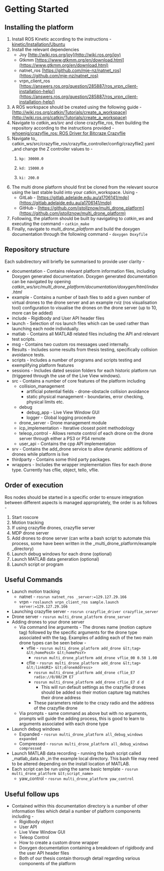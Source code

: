 # Getting Started


## Installing the platform



1. Install ROS Kinetic according to the instructions - [kinetic/Installation/Ubuntu](http://wiki.ros.org/kinetic/Installation/Ubuntu)
2. Install the relevant dependencies
    *   Joy [http://wiki.ros.org/joy](http://wiki.ros.org/joy)
    *   Gtkmm [https://www.gtkmm.org/en/download.html](https://www.gtkmm.org/en/download.html)
    *   natnet_ros [https://github.com/mje-nz/natnet_ros](https://github.com/mje-nz/natnet_ros)
    *   vrpn_client_ros [https://answers.ros.org/question/285887/ros_vrpn_client-installation-help/](https://answers.ros.org/question/285887/ros_vrpn_client-installation-help/)
3. A ROS workspace should be created using the following guide - [http://wiki.ros.org/catkin/Tutorials/create_a_workspace](http://wiki.ros.org/catkin/Tutorials/create_a_workspace)
4. Navigate to _catkin_ws/src_ and clone crazyflie_ros, then building the repository according to the instructions provided - [whoenig/crazyflie_ros: ROS Driver for Bitcraze Crazyflie](https://github.com/whoenig/crazyflie_ros)
5. Navigate to_ catkin_ws/src/crazyflie_ros/crazyflie_controller/config/crazyflie2.yaml _and change the Z controller values to -
    1.     kp: 30000.0
    2.     kd: 15000.0
    3.     ki: 200.0
6. The multi drone platform should first be cloned from the relevant source using the last stable build into your catkin_workspace. Using -
    * GitLab - [https://gitlab.adelaide.edu.au/a1706141/mdp](https://gitlab.adelaide.edu.au/a1706141/mdp)
    * GitHub - [https://github.com/jstollznow/multi_drone_platform](https://github.com/jstollznow/multi_drone_platform)
7. Following, the platform should be built by navigating to _catkin_ws_ and executing the command - `catkin_make`
8. Finally, navigate to _multi_drone_platform_ and build the doxygen documentation through the following command - `doxygen Doxyfile`


## Repository structure

Each subdirectory will briefly be summarised to provide user clarity - 



*   documentation - Contains relevant platform information files, including Doxygen generated documentation. Doxygen generated documentation can be navigated by opening _catkin_ws/src/multi_drone_platform/documentation/doxygen/html/index.html_
*   example - Contains a number of bash files to add a given number of virtual drones to the drone server and an example rviz (ros visualisation tool) configuration to visualise the drones on the drone server (up to 10, more can be added)
*   include - Rigidbody and User API header files
*   launch - Selection of ros launch files which can be used rather than launching each node individually.
*   matlab - Contains all MATLAB related files including the API and relevant test scripts.
*   msg - Contains two custom ros messages used internally.
*   Results - Includes some results from thesis testing, specifically collision avoidance tests.
*   scripts - Includes a number of programs and scripts testing and exemplifying platform features
*   sessions - Includes dated session folders for each historic platform run (triggered through the use of the Live View windows).
*   src - Contains a number of core features of the platform including
    *   collision_management
        *   artificial potential fields - drone-obstacle collision avoidance
        *   static physical management - boundaries, error checking, physical limits etc.
    *   debug
        *   debug_app - Live View Window GUI
        *   logger - Global logging procedure
    *   drone_server - Drone management module
    *   icp_implementation - Iterative closest point methodology
    *   teleop_control - Allows remote control of each drone on the drone server through either a PS3 or PS4 remote
    *   user_api - Contains the cpp API implementation
*   srv - Contains the add_drone service to allow dynamic additions of drones while platform is live
*   thirdparty - Contains some third party packages.
*   wrappers - Includes the wrapper implementation files for each drone type. Currently has cflie, object, tello, vflie.


## Order of execution

Ros nodes should be started in a specific order to ensure integration between different aspects is managed appropriately, the order is as follows -



1. Start roscore
2. Motion tracking
3. If using crazyflie drones, crazyflie server
4. MDP drone server
5. Add drones to drone server (can write a bash script to automate this process, some have been written in the _multi_drone_platform/example _directory)
6. Launch debug windows for each drone (optional)
7. Launch MATLAB data generation (optional)
8. Launch script or program


## Useful Commands



*   Launch motion tracking 
    *   natnet - `rosrun natnet_ros _server:=129.127.29.166`
    *   vrpn - `roslaunch vrpn_client_ros sample.launch server:=129.127.29.166`
*   Launching crazyflie server - `rosrun crazyflie_driver crazyflie_server`
*   Drone server - `rosrun multi_drone_platform drone_server`
*   Adding drones to your drone server
    *   Via command line arguments - The drones name (motion capture tag) followed by the specific arguments for the drone type associated with the tag. Examples of adding each of the two main drone types can be seen below -
        *   vflie - `rosrun multi_drone_platform add_drone &lt;tag> &lt;homePosX> &lt;homePosY>`
            *   `rosrun multi_drone_platform add_drone vflie_00 0.50 1.00`
        *   cflie - `rosrun multi_drone_platform add_drone &lt;tag> &lt;linkURI> &lt;droneAddress>`
            *   `rosrun multi_drone_platform add_drone cflie_E7 radio://0/80/2M E7`
            *   `rosrun multi_drone_platform add_drone cflie_E7 d d `
                *   This will run default settings as the crazyflie drones should be added so their motion capture tag matches their drone address
            *   These parameters relate to the crazy radio and the address of the crazyflie drone
    *   Via prompts - same command as above but with no arguments, prompts will guide the adding process, this is good to learn to arguments associated with each drone type
*   Launch debug windows 
    *   Expanded - `rosrun multi_drone_platform all_debug_windows expanded`
    *   Compressed - `rosrun multi_drone_platform all_debug_windows compressed`
*   Launch MATLAB data recording - running the bash script called _matlab_data.sh _in the example local directory. This bash file may need to be altered depending on the install location of MATLAB.
*   Each script can be run using the same basic template - `rosrun multi_drone_platform &lt;script_name> `
    *   yaw_control - `rosrun multi_drone_platform yaw_control`


## Useful follow ups



*   Contained within this documentation directory is a number of other information files which detail a number of platform components including - 
    *   Rigidbody object
    *   User API
    *   Live View Window GUI
    *   Teleop Control
    *   How to create a custom drone wrapper
    *   Doxygen documentation containing a breakdown of rigidbody and the user API header files
    *   Both of our thesis contain thorough detail regarding various components of the platform
